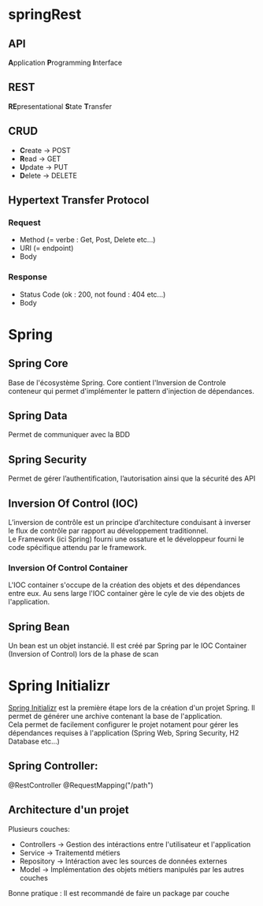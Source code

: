 # springRest

## API  
**A**pplication **P**rogramming **I**nterface  

## REST  
**RE**presentational **S**tate **T**ransfer

## CRUD  
- **C**reate  -> POST
- **R**ead    -> GET
- **U**pdate  -> PUT
- **D**elete  -> DELETE

## Hypertext Transfer Protocol  
### Request  
- Method (= verbe : Get, Post, Delete etc...)  
- URI (= endpoint)  
- Body
### Response  
- Status Code (ok : 200, not found : 404 etc...)
- Body


# Spring  
## Spring Core
Base de l'écosystème Spring. Core contient l'Inversion de Controle conteneur qui permet d'implémenter le pattern d'injection de dépendances.
## Spring Data  
Permet de communiquer avec la BDD
## Spring Security  
Permet de gérer l’authentification, l’autorisation ainsi que la sécurité des API

## Inversion Of Control (IOC)  
L’inversion de contrôle est un principe d’architecture conduisant à inverser le flux de contrôle par rapport au développement traditionnel.  
Le Framework (ici Spring) fourni une ossature et le développeur fourni le code spécifique attendu par le framework.

### Inversion Of Control Container  
L'IOC container s'occupe de la création des objets et des dépendances entre eux. Au sens large l'IOC container gère le cyle de vie des objets de l'application.

## Spring Bean  
Un bean est un objet instancié. Il est créé par Spring par le IOC Container (Inversion of Control) lors de la phase de scan

# Spring Initializr
[Spring Initializr](https://start.spring.io/) est la première étape lors de la création d'un projet Spring. Il permet de générer une archive contenant la base de l'application.  
Cela permet de facilement configurer le projet notament pour gérer les dépendances requises à l'application (Spring Web, Spring Security, H2 Database etc...)

## Spring Controller:
@RestController
@RequestMapping("/path")  

## Architecture d'un projet
Plusieurs couches:  
- Controllers -> Gestion des intéractions entre l'utilisateur et l'application  
- Service -> Traitementd métiers
- Repository -> Intéraction avec les sources de données externes
- Model -> Implémentation des objets métiers manipulés par les autres couches

Bonne pratique : Il est recommandé de faire un package par couche
